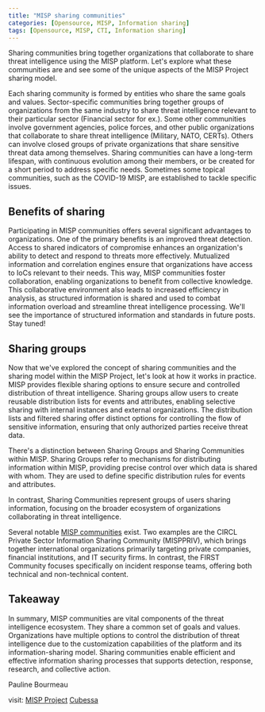 ```yaml
---
title: "MISP sharing communities"
categories: [Opensource, MISP, Information sharing]
tags: [Opensource, MISP, CTI, Information sharing]
---
```


Sharing communities bring together organizations that collaborate to share threat intelligence using the MISP  platform. Let's explore what these communities are and see some of the unique aspects of the MISP Project sharing model.

Each sharing community is formed by entities who share the same goals and values. Sector-specific communities bring together groups of organizations from the same industry to share threat intelligence relevant to their particular sector (Financial sector for ex.). Some other communities involve government agencies, police forces, and other public organizations that collaborate to share threat intelligence (Military, NATO, CERTs). Others can involve closed groups of private organizations that share sensitive threat data among themselves. 
Sharing communities can have a long-term lifespan, with continuous evolution among their members, or be created for a short period to address specific needs.
Sometimes some topical communities, such as the COVID-19 MISP, are established to tackle specific issues.

## Benefits of sharing

Participating in MISP communities offers several significant advantages to organizations. One of the primary benefits is an improved threat detection. Access to shared indicators of compromise enhances an organization's ability to detect and respond to threats more effectively. Mutualized information and correlation engines ensure that organizations have access to IoCs relevant to their needs. This way, MISP communities foster collaboration, enabling organizations to benefit from collective knowledge.
This collaborative environment also leads to increased efficiency in analysis, as structured information is shared and used to combat information overload and streamline threat intelligence processing. We'll see the importance of structured information and standards in future posts. Stay tuned!

## Sharing groups

Now that we've explored the concept of sharing communities and the sharing model within the MISP Project, let's look at how it works in practice. MISP provides flexible sharing options to ensure secure and controlled distribution of threat intelligence. Sharing groups allow users to create reusable distribution lists for events and attributes, enabling selective sharing with internal instances and external organizations. The distribution lists and filtered sharing  offer distinct options for controlling the flow of sensitive information, ensuring that only authorized parties receive threat data. 

There's a distinction between Sharing Groups and Sharing Communities within MISP. Sharing Groups refer to mechanisms for distributing information within MISP, providing precise control over which data is shared with whom. They are used to define specific distribution rules for events and attributes.

In contrast, Sharing Communities represent groups of users sharing information, focusing on the broader ecosystem of organizations collaborating in threat intelligence.

Several notable [MISP communities](https://www.misp-project.org/communities/) exist. Two examples are the CIRCL Private Sector Information Sharing Community (MISPPRIV), which brings together international organizations primarily targeting private companies, financial institutions, and IT security firms. In contrast, the FIRST Community focuses specifically on incident response teams, offering both technical and non-technical content.

## Takeaway
In summary, MISP communities are vital components of the threat intelligence ecosystem. They share a common set of goals and values.  Organizations have multiple options to control the distribution of threat intelligence due to the customization capabilities of the  platform and its information-sharing model. Sharing communities enable efficient and effective information sharing processes that supports detection, response, research, and collective action.

Pauline Bourmeau

visit: [MISP Project](https://www.misp-project.org/)
[Cubessa](https://www.linkedin.com/company/cubessa/)

